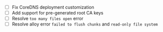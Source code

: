 - [ ] Fix CoreDNS deployment customization
- [ ] Add support for pre-generated root CA keys
- [ ] Resolve `too many files open` error
- [ ] Resolve alloy error `failed to flush chunks` and `read-only file system`
